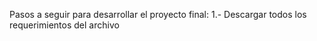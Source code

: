 Pasos a seguir para desarrollar el proyecto final:
1.- Descargar todos los requerimientos del archivo
